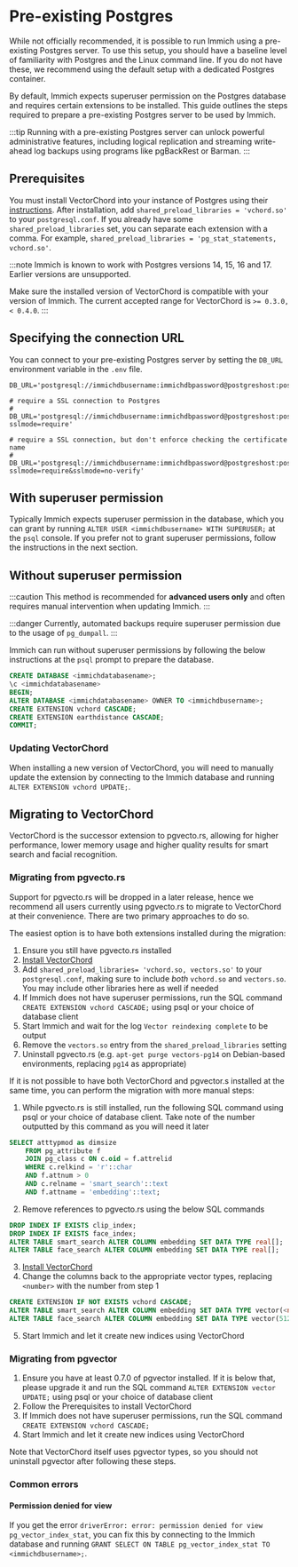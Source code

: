 # Pre-existing Postgres

While not officially recommended, it is possible to run Immich using a pre-existing Postgres server. To use this setup, you should have a baseline level of familiarity with Postgres and the Linux command line. If you do not have these, we recommend using the default setup with a dedicated Postgres container.

By default, Immich expects superuser permission on the Postgres database and requires certain extensions to be installed. This guide outlines the steps required to prepare a pre-existing Postgres server to be used by Immich.

:::tip
Running with a pre-existing Postgres server can unlock powerful administrative features, including logical replication and streaming write-ahead log backups using programs like pgBackRest or Barman.
:::

## Prerequisites

You must install VectorChord into your instance of Postgres using their [instructions][vchord-install]. After installation, add `shared_preload_libraries = 'vchord.so'` to your `postgresql.conf`. If you already have some `shared_preload_libraries` set, you can separate each extension with a comma. For example, `shared_preload_libraries = 'pg_stat_statements, vchord.so'`.

:::note
Immich is known to work with Postgres versions 14, 15, 16 and 17. Earlier versions are unsupported.

Make sure the installed version of VectorChord is compatible with your version of Immich. The current accepted range for VectorChord is `>= 0.3.0, < 0.4.0`.
:::

## Specifying the connection URL

You can connect to your pre-existing Postgres server by setting the `DB_URL` environment variable in the `.env` file.

```
DB_URL='postgresql://immichdbusername:immichdbpassword@postgreshost:postgresport/immichdatabasename'

# require a SSL connection to Postgres
# DB_URL='postgresql://immichdbusername:immichdbpassword@postgreshost:postgresport/immichdatabasename?sslmode=require'

# require a SSL connection, but don't enforce checking the certificate name
# DB_URL='postgresql://immichdbusername:immichdbpassword@postgreshost:postgresport/immichdatabasename?sslmode=require&sslmode=no-verify'
```

## With superuser permission

Typically Immich expects superuser permission in the database, which you can grant by running `ALTER USER <immichdbusername> WITH SUPERUSER;` at the `psql` console. If you prefer not to grant superuser permissions, follow the instructions in the next section.

## Without superuser permission

:::caution
This method is recommended for **advanced users only** and often requires manual intervention when updating Immich.
:::

:::danger
Currently, automated backups require superuser permission due to the usage of `pg_dumpall`.
:::

Immich can run without superuser permissions by following the below instructions at the `psql` prompt to prepare the database.

```sql title="Set up Postgres for Immich"
CREATE DATABASE <immichdatabasename>;
\c <immichdatabasename>
BEGIN;
ALTER DATABASE <immichdatabasename> OWNER TO <immichdbusername>;
CREATE EXTENSION vchord CASCADE;
CREATE EXTENSION earthdistance CASCADE;
COMMIT;
```

### Updating VectorChord

When installing a new version of VectorChord, you will need to manually update the extension by connecting to the Immich database and running `ALTER EXTENSION vchord UPDATE;`.

## Migrating to VectorChord

VectorChord is the successor extension to pgvecto.rs, allowing for higher performance, lower memory usage and higher quality results for smart search and facial recognition.

### Migrating from pgvecto.rs

Support for pgvecto.rs will be dropped in a later release, hence we recommend all users currently using pgvecto.rs to migrate to VectorChord at their convenience. There are two primary approaches to do so.

The easiest option is to have both extensions installed during the migration:

1. Ensure you still have pgvecto.rs installed
2. [Install VectorChord][vchord-install]
3. Add `shared_preload_libraries= 'vchord.so, vectors.so'` to your `postgresql.conf`, making sure to include _both_ `vchord.so` and `vectors.so`. You may include other libraries here as well if needed
4. If Immich does not have superuser permissions, run the SQL command `CREATE EXTENSION vchord CASCADE;` using psql or your choice of database client
5. Start Immich and wait for the log `Vector reindexing complete` to be output
6. Remove the `vectors.so` entry from the `shared_preload_libraries` setting
7. Uninstall pgvecto.rs (e.g. `apt-get purge vectors-pg14` on Debian-based environments, replacing `pg14` as appropriate)

If it is not possible to have both VectorChord and pgvector.s installed at the same time, you can perform the migration with more manual steps:

1. While pgvecto.rs is still installed, run the following SQL command using psql or your choice of database client. Take note of the number outputted by this command as you will need it later

```sql
SELECT atttypmod as dimsize
    FROM pg_attribute f
    JOIN pg_class c ON c.oid = f.attrelid
    WHERE c.relkind = 'r'::char
    AND f.attnum > 0
    AND c.relname = 'smart_search'::text
    AND f.attname = 'embedding'::text;
```

2. Remove references to pgvecto.rs using the below SQL commands

```sql
DROP INDEX IF EXISTS clip_index;
DROP INDEX IF EXISTS face_index;
ALTER TABLE smart_search ALTER COLUMN embedding SET DATA TYPE real[];
ALTER TABLE face_search ALTER COLUMN embedding SET DATA TYPE real[];
```

3. [Install VectorChord][vchord-install]
4. Change the columns back to the appropriate vector types, replacing `<number>` with the number from step 1

```sql
CREATE EXTENSION IF NOT EXISTS vchord CASCADE;
ALTER TABLE smart_search ALTER COLUMN embedding SET DATA TYPE vector(<number>);
ALTER TABLE face_search ALTER COLUMN embedding SET DATA TYPE vector(512);
```

5. Start Immich and let it create new indices using VectorChord

### Migrating from pgvector

1. Ensure you have at least 0.7.0 of pgvector installed. If it is below that, please upgrade it and run the SQL command `ALTER EXTENSION vector UPDATE;` using psql or your choice of database client
2. Follow the Prerequisites to install VectorChord
3. If Immich does not have superuser permissions, run the SQL command `CREATE EXTENSION vchord CASCADE;`
4. Start Immich and let it create new indices using VectorChord

Note that VectorChord itself uses pgvector types, so you should not uninstall pgvector after following these steps.

### Common errors

#### Permission denied for view

If you get the error `driverError: error: permission denied for view pg_vector_index_stat`, you can fix this by connecting to the Immich database and running `GRANT SELECT ON TABLE pg_vector_index_stat TO <immichdbusername>;`.

[vchord-install]: https://docs.vectorchord.ai/vectorchord/getting-started/installation.html
